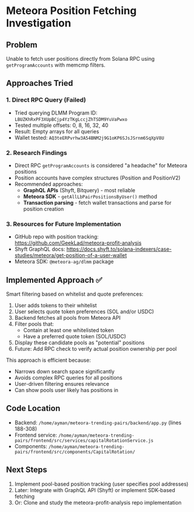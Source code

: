 # Meteora Position Fetching Investigation

## Problem
Unable to fetch user positions directly from Solana RPC using `getProgramAccounts` with memcmp filters.

## Approaches Tried

### 1. Direct RPC Query (Failed)
- Tried querying DLMM Program ID: `LBUZKhRxPF3XUpBCjp4YzTKgLccjZhTSDM9YuVaPwxo`
- Tested multiple offsets: 0, 8, 16, 32, 40
- Result: Empty arrays for all queries
- Wallet tested: `AQ3teERPvrhw3A54BNM2j9G1oKP6SJsJSrnm6SqXpV8U`

### 2. Research Findings
- Direct RPC `getProgramAccounts` is considered "a headache" for Meteora positions
- Position accounts have complex structures (Position and PositionV2)
- Recommended approaches:
  - **GraphQL APIs** (Shyft, Bitquery) - most reliable
  - **Meteora SDK** - `getAllLbPairPositionsByUser()` method
  - **Transaction parsing** - fetch wallet transactions and parse for position creation

### 3. Resources for Future Implementation
- GitHub repo with position tracking: https://github.com/GeekLad/meteora-profit-analysis
- Shyft GraphQL docs: https://docs.shyft.to/solana-indexers/case-studies/meteora/get-position-of-a-user-wallet
- Meteora SDK: `@meteora-ag/dlmm` package

## Implemented Approach ✅
Smart filtering based on whitelist and quote preferences:
1. User adds tokens to their whitelist
2. User selects quote token preferences (SOL and/or USDC)
3. Backend fetches all pools from Meteora API
4. Filter pools that:
   - Contain at least one whitelisted token
   - Have a preferred quote token (SOL/USDC)
5. Display these candidate pools as "potential" positions
6. Future: Add RPC check to verify actual position ownership per pool

This approach is efficient because:
- Narrows down search space significantly
- Avoids complex RPC queries for all positions
- User-driven filtering ensures relevance
- Can show pools user likely has positions in

## Code Location
- Backend: `/home/ayman/meteora-trending-pairs/backend/app.py` (lines 188-308)
- Frontend service: `/home/ayman/meteora-trending-pairs/frontend/src/services/capitalRotationService.js`
- Components: `/home/ayman/meteora-trending-pairs/frontend/src/components/CapitalRotation/`

## Next Steps
1. Implement pool-based position tracking (user specifies pool addresses)
2. Later: Integrate with GraphQL API (Shyft) or implement SDK-based fetching
3. Or: Clone and study the meteora-profit-analysis repo implementation
